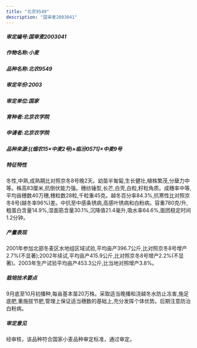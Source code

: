 ```yaml
---
title: "北农9549"
description: "国审麦2003041"
---
```

##### 审定编号:国审麦2003041

##### 作物名称:小麦

##### 品种名称:北农9549

##### 审定年份:2003

##### 审定单位:国家

##### 育种者:北京农学院

##### 申请者:北京农学院

##### 品种来源:[(烟农15×中麦2号)×临汾0571]×中麦9号

##### 特征特性
冬性,中熟,成熟期比对照京冬8号晚2天。幼苗半匍匐,生长健壮,植株繁茂,分蘖力中等。株高83厘米,抗倒伏能力强。穗纺锤型,长芒,白壳,白粒,籽粒角质。成穗率中等,平均亩穗数40万穗,穗粒数28粒,千粒重45克。越冬百分率84.3%,抗寒性比对照京冬8号(越冬率96%)差。中抗至中感条锈病,高感叶锈病和白粉病。容重780克/升,粗蛋白含量14.9%,湿面筋含量30.1%,沉降值21.4毫升,吸水率64.6%,面团稳定时间1.2分钟。

##### 产量表现
2001年参加北部冬麦区水地组区域试验,平均亩产396.7公斤,比对照京冬8号增产2.7%(不显著);2002年续试,平均亩产415.9公斤,比对照京冬8号增产2.2%(不显著)。2003年生产试验平均亩产453.3公斤,比当地对照增产3.8%。

##### 栽培技术要点
9月底至10月初播种,每亩基本苗20万株。采取适当晚播和浇越冬水防止冻害,施足底肥,重施拔节肥,管理上保证适当穗数的基础上,充分发挥个体优势。后期注意防治白粉病。

##### 审定意见
经审核，该品种符合国家小麦品种审定标准，通过审定。

